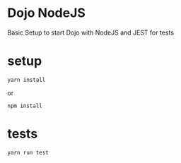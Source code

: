 # Dojo NodeJS
Basic Setup to start Dojo with NodeJS and JEST for tests

# setup
```
yarn install
```
 or 
 ```
npm install
```

# tests
```
yarn run test
```
